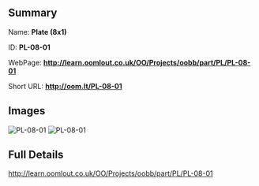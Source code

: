 

## Summary
 
Name: __Plate (8x1)__

ID: __PL-08-01__

WebPage: __http://learn.oomlout.co.uk/OO/Projects/oobb/part/PL/PL-08-01__

Short URL: __http://oom.lt/PL-08-01__


## Images
![PL-08-01](http://oomlout.com/oobb-gen/parts/PL/PL-08-01/PL-08-01_01_420.jpg)
![PL-08-01](http://oomlout.com/oobb-gen/parts/PL/PL-08-01/PL-08-01_420.png)




## Full Details

 http://learn.oomlout.co.uk/OO/Projects/oobb/part/PL/PL-08-01

